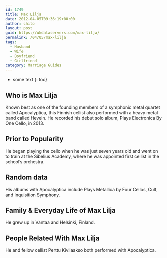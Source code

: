 ```yaml
---
id: 1749
title: Max Lilja
date: 2012-04-05T09:36:19+00:00
author: chito
layout: post
guid: https://ukdataservers.com/max-lilja/
permalink: /04/05/max-lilja
tags:
  - Husband
  - Wife
  - Boyfriend
  - Girlfriend
category: Marriage Guides
---
```


* some text
{: toc}
          
          
## Who is  Max Lilja
                  
                  
                  
Known best as one of the founding members of a symphonic metal quartet called Apocalyptica, this Finnish cellist also performed with a heavy metal band called Hevein. He recorded his debut solo album, Plays Electronica By One Cello, in 2013.
                  
                
                
                
## Prior to Popularity 
                  
                  
                  
He began playing the cello when he was just seven years old and went on to train at the Sibelius Academy, where he was appointed first cellist in the school&#8217;s orchestra.
                  
                
                
                
## Random data 
                  
                  
                  
His albums with Apocalyptica include Plays Metallica by Four Cellos, Cult, and Inquisition Symphony.
                  
                
                
                
## Family & Everyday Life of Max Lilja
                  
                  
                  
He grew up in Vantaa and Helsinki, Finland.
                  
                
                
                
## People Related With  Max Lilja
                  
                  
                  
He and fellow cellist Perttu Kivilaakso both performed with Apocalyptica.
                  
                
              
            
          
          
          
    
    
  
